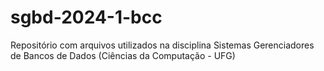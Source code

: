 # sgbd-2024-1-bcc
Repositório com arquivos utilizados na disciplina Sistemas Gerenciadores de Bancos de Dados (Ciências da Computação - UFG)
